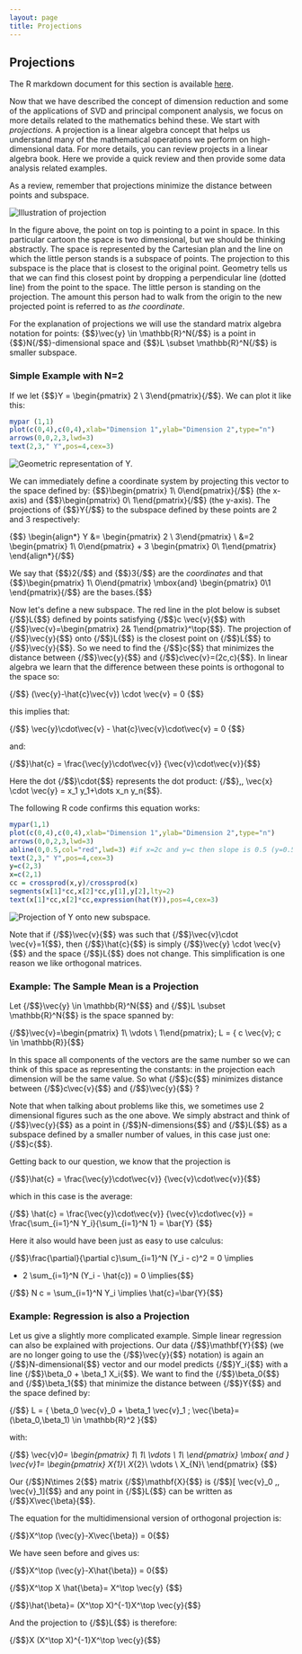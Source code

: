 ```yaml
---
layout: page
title: Projections
---
```




## Projections

The R markdown document for this section is available [here](https://github.com/genomicsclass/labs/tree/master/highdim/projections.Rmd).

Now that we have described the concept of dimension reduction and some of the applications of SVD and principal component analysis, we focus on more details related to the mathematics behind these. We start with _projections_. A projection is a linear algebra concept that helps us understand many of the mathematical operations we perform on high-dimensional data. For more details, you can review projects in a linear algebra book. Here we provide a quick review and then provide some data analysis related examples. 

As a review, remember that projections minimize the distance between points and subspace.

![Illustration of projection](images/downloads/Linalg_projection_3.png)

In the figure above, the point on top is pointing to a point in space. In this particular cartoon the space is two dimensional, but we should be thinking abstractly. The space is represented by the Cartesian plan and the line on which the little person stands is a subspace of points. The projection to this subspace is the place that is closest to the original point. Geometry tells us that we can find this closest point by dropping a perpendicular line (dotted line) from the point to the space. The little person is standing on the projection.  The amount this person had to walk from the origin to the new projected point is referred to as _the coordinate_. 

For the explanation of projections we will use the standard matrix algebra notation for points: {$$}\vec{y} \in \mathbb{R}^N{/$$} is a point in {$$}N{/$$}-dimensional space and {$$}L \subset \mathbb{R}^N{/$$} is smaller subspace. 


### Simple Example with N=2



If we let {$$}Y = \begin{pmatrix} 2 \\ 3\end{pmatrix}{/$$}. We can plot it like this:


```r
mypar (1,1)
plot(c(0,4),c(0,4),xlab="Dimension 1",ylab="Dimension 2",type="n")
arrows(0,0,2,3,lwd=3)
text(2,3," Y",pos=4,cex=3)
```

![Geometric representation of Y.](images/R/projections-tmp-point-1.png) 

We can immediately define a coordinate system by projecting this vector to the space defined by:
{$$}\begin{pmatrix} 1\\ 0\end{pmatrix}{/$$} (the x-axis) and {$$}\begin{pmatrix} 0\\ 1\end{pmatrix}{/$$} (the y-axis). The projections of {$$}Y{/$$} to the subspace defined by these points are 2 and 3 respectively:

{$$}
\begin{align*}
Y &= \begin{pmatrix} 2 \\ 3\end{pmatrix} \\
&=2  \begin{pmatrix} 1\\ 0\end{pmatrix} + 3 \begin{pmatrix} 0\\ 1\end{pmatrix} 
\end{align*}{/$$}

We say that {$$}2{/$$} and {$$}3{/$$} are the _coordinates_ and that 
{$$}\begin{pmatrix} 1\\ 0\end{pmatrix} \mbox{and} \begin{pmatrix} 0\\1 \end{pmatrix}{/$$} are the bases.{$$}

Now let's define a new subspace. The red line in the plot below is subset {/$$}L{$$} defined by points satisfying {/$$}c \vec{v}{$$} with {/$$}\vec{v}=\begin{pmatrix} 2& 1\end{pmatrix}^\top{$$}. The projection of {/$$}\vec{y}{$$} onto {/$$}L{$$} is the closest point on {/$$}L{$$} to {/$$}\vec{y}{$$}. So we need to find the {/$$}c{$$} that minimizes the distance between {/$$}\vec{y}{$$} and {/$$}c\vec{v}=(2c,c){$$}. In linear algebra we learn that the difference between these points is orthogonal to the space so:

{/$$}
(\vec{y}-\hat{c}\vec{v}) \cdot \vec{v} = 0
{$$}

this implies that: 

{/$$}
\vec{y}\cdot\vec{v} - \hat{c}\vec{v}\cdot\vec{v} =  0
{$$}

and:

{/$$}\hat{c} = \frac{\vec{y}\cdot\vec{v}}
{\vec{v}\cdot\vec{v}}{$$}

Here the dot {/$$}\cdot{$$} represents the dot product: {/$$}\,\, \vec{x} \cdot \vec{y} = x_1 y_1+\dots x_n y_n{$$}.

The following R code confirms this equation works:


```r
mypar(1,1)
plot(c(0,4),c(0,4),xlab="Dimension 1",ylab="Dimension 2",type="n")
arrows(0,0,2,3,lwd=3)
abline(0,0.5,col="red",lwd=3) #if x=2c and y=c then slope is 0.5 (y=0.5x)
text(2,3," Y",pos=4,cex=3)
y=c(2,3)
x=c(2,1)
cc = crossprod(x,y)/crossprod(x)
segments(x[1]*cc,x[2]*cc,y[1],y[2],lty=2)
text(x[1]*cc,x[2]*cc,expression(hat(Y)),pos=4,cex=3)
```

![Projection of Y onto new subspace.](images/R/projections-tmp-projection-1.png) 

Note that if {/$$}\vec{v}{$$} was such that {/$$}\vec{v}\cdot \vec{v}=1{$$},  then {/$$}\hat{c}{$$} is simply {/$$}\vec{y} \cdot \vec{v}{$$} and the space {/$$}L{$$} does not change. This simplification is one reason we like orthogonal matrices. 

### Example: The Sample Mean is a Projection

Let {/$$}\vec{y} \in \mathbb{R}^N{$$} 
and {/$$}L \subset \mathbb{R}^N{$$} is the space spanned by: 

{/$$}\vec{v}=\begin{pmatrix} 1\\ \vdots \\  1\end{pmatrix};
L = \{ c \vec{v}; c \in \mathbb{R}\}{$$}

In this space all components of the vectors are the same number so we can think of this space as representing the constants: in the projection each dimension will be the same value. So what {/$$}c{$$} minimizes distance between {/$$}c\vec{v}{$$} and {/$$}\vec{y}{$$} ? 

Note that when talking about problems like this, we sometimes use 2 dimensional figures such as the one above. We simply abstract and think of {/$$}\vec{y}{$$} as a point in {/$$}N-dimensions{$$} and {/$$}L{$$} as a subspace defined by a smaller number of values, in this case just one: {/$$}c{$$}. 

Getting back to our question, we know that the projection is 

{/$$}\hat{c} = \frac{\vec{y}\cdot\vec{v}}
{\vec{v}\cdot\vec{v}}{$$}

which in this case is the average:

{/$$}
\hat{c} = \frac{\vec{y}\cdot\vec{v}}
{\vec{v}\cdot\vec{v}} = \frac{\sum_{i=1}^N Y_i}{\sum_{i=1}^N 1} = \bar{Y}
{$$}


Here it also would have been just as easy to use calculus:

{/$$}\frac{\partial}{\partial c}\sum_{i=1}^N (Y_i - c)^2 = 0 \implies 
 - 2 \sum_{i=1}^N (Y_i - \hat{c}) = 0 \implies{$$}

{/$$} N c = \sum_{i=1}^N Y_i \implies \hat{c}=\bar{Y}{$$}



### Example: Regression is also a Projection
 
Let us give a slightly more complicated example. Simple linear regression can also be explained with projections.  Our data {/$$}\mathbf{Y}{$$} (we are no longer going to use the {/$$}\vec{y}{$$} notation) is again an {/$$}N-dimensional{$$} vector and our model predicts {/$$}Y_i{$$} with a line {/$$}\beta_0 + \beta_1 X_i{$$}. We want to find the {/$$}\beta_0{$$} and {/$$}\beta_1{$$} that minimize the distance between {/$$}Y{$$} and the space defined by:

{/$$} L = \{ \beta_0 \vec{v}_0 + \beta_1 \vec{v}_1 ; \vec{\beta}=(\beta_0,\beta_1) \in \mathbb{R}^2 \}{$$}

with: 

{/$$}
\vec{v}_0=
\begin{pmatrix}
1\\
1\\
\vdots \\
1\\
\end{pmatrix} 
\mbox{ and }
\vec{v}_1=
\begin{pmatrix}
X_{1}\\
X_{2}\\
\vdots \\
X_{N}\\
\end{pmatrix} 
{$$}


Our {/$$}N\times 2{$$} matrix {/$$}\mathbf{X}{$$} is {/$$}[ \vec{v}_0 \,\, \vec{v}_1]{$$} and any point in {/$$}L{$$} can be written as {/$$}X\vec{\beta}{$$}. 

The equation for the multidimensional version of orthogonal projection is:

{/$$}X^\top (\vec{y}-X\vec{\beta}) = 0{$$}

We have seen before and gives us:

{/$$}X^\top (\vec{y}-X\hat{\beta}) = 0{$$}

{/$$}X^\top X \hat{\beta}=  X^\top \vec{y} {$$}

{/$$}\hat{\beta}= (X^\top X)^{-1}X^\top \vec{y}{$$}

And the projection to {/$$}L{$$} is therefore:

{/$$}X (X^\top X)^{-1}X^\top \vec{y}{$$}





